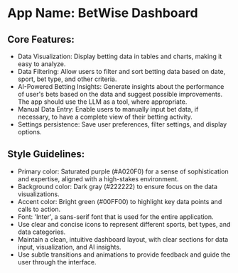 # **App Name**: BetWise Dashboard

## Core Features:

- Data Visualization: Display betting data in tables and charts, making it easy to analyze.
- Data Filtering: Allow users to filter and sort betting data based on date, sport, bet type, and other criteria.
- AI-Powered Betting Insights: Generate insights about the performance of user's bets based on the data and suggest possible improvements. The app should use the LLM as a tool, where appropriate.
- Manual Data Entry: Enable users to manually input bet data, if necessary, to have a complete view of their betting activity.
- Settings persistence: Save user preferences, filter settings, and display options.

## Style Guidelines:

- Primary color: Saturated purple (#A020F0) for a sense of sophistication and expertise, aligned with a high-stakes environment.
- Background color: Dark gray (#222222) to ensure focus on the data visualizations.
- Accent color: Bright green (#00FF00) to highlight key data points and calls to action.
- Font: 'Inter', a sans-serif font that is used for the entire application. 
- Use clear and concise icons to represent different sports, bet types, and data categories.
- Maintain a clean, intuitive dashboard layout, with clear sections for data input, visualization, and AI insights.
- Use subtle transitions and animations to provide feedback and guide the user through the interface.